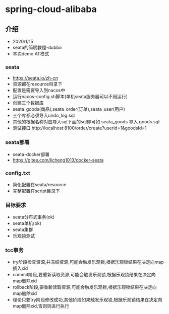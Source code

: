 # spring-cloud-alibaba

## 介绍
- 2020/1/15
- seata的简明教程-dubbo
- 本次demo AT模式

### seata
- https://seata.io/zh-cn 
- 资源都在resource目录下
- 配置是需要导入到nacos中
- 运行nacos-config.sh脚本(单机seata服务器可以不用运行)
- 创建三个数据库
- seata_goods(商品),seata_order(订单),seata_user(用户)
- 三个库都必须导入undo_log.sql
- 其他的根据名称对应导入sql下面的sql即可如 seata_goods 导入 goods.sql
- 测试接口 http://localhost:8100/order/create?userId=1&goodsId=1


### seata部署
- seata-docker部署
- https://gitee.com/licheng1013/docker-seata   

### config.txt
- 简化配置在seata/resource
- 完整配置在script目录下

### 目标要求
- seata分布式事务(ok)
- seata单机(ok)
- seata集群
- 乐观锁测试

### tcc事务
- try阶段检查资源,并冻结资源,可能会触发乐观锁,根据乐观锁结果在决定向map插入xid
- commit阶段,要重新读取资源,可能会触发乐观锁,根据乐观锁结果在决定向map删除xid
- rollback阶段,要重新读取资源,可能会触发乐观锁,根据乐观锁结果在决定向map删除xid
- 理论只要try阶段修改成功,其他阶段如果触发乐观锁,根据乐观锁结果在决定向map删除xid,否则则进行执行